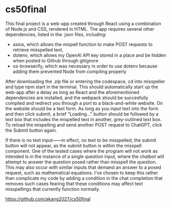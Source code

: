 # cs50final

This final project is a web-app created through React using a combination of Node.js and CSS, rendered in HTML. The app requires several other dependencies, listed in the .json files, including:
- axios, which allows the mispell function to make POST requests to retrieve misspelled text, 
- dotenv, which allows my OpenAI API key stored in a place and be hidden when posted to Github through gitignore
- os-browserify, which was necessary in order to use dotenv because adding them prevented Node from compiling properly

After downloading the .zip file or entering the codespace, cd into misspeller and type npm start in the terminal. This should automatically start up the web-app after a delay as long as React and the aforementioned dependencies are installed, and the webpack should be succesfully compiled and redirect you through a port to a black-and-white website. On the website should be a text form. As long as you input text into the form and then click submit, a brief "Loading..." button should be followed by a text box that includes the mispelled text in another, grey-outlined text box. To reload the mispelling and send another POST request to ChatGPT, click the Submit button again. 

If there is no text input——in effect, no text to be misspelled, the submit button will not appear, as the submit button is within the misspell component. One of the tested cases where the program will not work as intended is in the instance of a single question input, where the chatbot will attempt to answer the question posed rather than misspell the question. This may also occur with similar inputs that demand an answer to a posed request, such as mathematical equations. I've chosen to keep this rather than complicate my code by adding a condition in the chat completion that removes such cases fearing that these conditions may affect text misspellings that currently function normally. 

https://github.com/akang2027/cs50final
